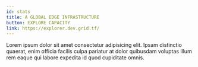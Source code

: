 ```yaml
---
id: stats
title: A GLOBAL EDGE INFRASTRUCTURE
button: EXPLORE CAPACITY
link: https://explorer.dev.grid.tf/
---
```

Lorem ipsum dolor sit amet consectetur adipisicing elit. Ipsam distinctio quaerat, enim officia facilis culpa pariatur at dolor quibusdam voluptas illum rem eaque qui labore expedita id quod cupiditate omnis.
